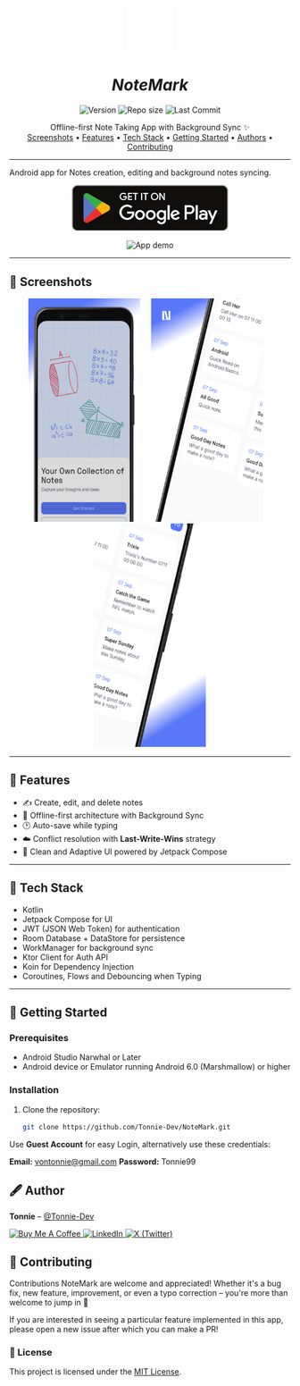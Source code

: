<div align="center">
  <a href="#">
    <img src="./readme-assets/screenshots/icon.png" alt="Logo" width="80" height="80">
  </a>

<h1 align="center">
<b><i>NoteMark</i></b>
</h1>

<p align="center">
  <img src="https://img.shields.io/badge/version-1.0.0-blue?style=for-the-badge" alt="Version"/>
  <img src="https://img.shields.io/github/repo-size/Tonnie-Dev/NoteMark?style=for-the-badge" alt="Repo size"/>
  <img src="https://img.shields.io/github/last-commit/Tonnie-Dev/NoteMark?style=for-the-badge" alt="Last Commit"/>
</p>

<p align="center">
  Offline-first Note Taking App with Background Sync ✨
  <br />
  <a href="#-screenshots">Screenshots</a> •
  <a href="#-features">Features</a> •
  <a href="#-tech-stack">Tech Stack</a> •
  <a href="#-getting-started">Getting Started</a> •
  <a href="#️-authors">Authors</a> •
  <a href="#-contributing">Contributing</a>
</p>
</div>

---

Android app for Notes creation, editing and background notes syncing. 

<p align="center">
  <!-- Google Play badge -->
  <a href="https://play.google.com/store/apps/details?id=com.tonyxlab.notemark" target="_blank">
    <img alt="Get it on Google Play" src="./readme-assets/screenshots/google_badge.png" width="280" />
  </a>
</p>
<p align="center">
  <!-- Demo GIF -->
  <img src="./readme-assets/gif/demo.gif" width="364" alt="App demo" />
</p>

---

## 📸 Screenshots

<p align="center">
<img width="200" height="400" src="./readme-assets/screenshots/screen_1.png"> &nbsp;&nbsp;&nbsp;
<img width="200" height="400" src="./readme-assets/screenshots/screen_2.png"> &nbsp;&nbsp;&nbsp;
<img width="200" height="400" src="./readme-assets/screenshots/screen_3.png"> 
</p>

---

## 📱 Features

- ✍️ Create, edit, and delete notes  
- 🔄 Offline-first architecture with Background Sync
- 🕑 Auto-save while typing  
- ☁️ Conflict resolution with **Last-Write-Wins** strategy  
- 🎨 Clean and Adaptive UI powered by Jetpack Compose  

---

## 🚀 Tech Stack

- Kotlin  
- Jetpack Compose for UI 
- JWT (JSON Web Token) for authentication
- Room Database + DataStore for persistence  
- WorkManager for background sync  
- Ktor Client for Auth API  
- Koin for Dependency Injection  
- Coroutines, Flows and Debouncing when Typing

---

## 🧰 Getting Started

### Prerequisites
- Android Studio Narwhal or Later 
- Android device or Emulator running Android 6.0 (Marshmallow) or higher  

### Installation
1. Clone the repository:
   ```sh
   git clone https://github.com/Tonnie-Dev/NoteMark.git

Use **Guest Account** for easy Login, alternatively use these credentials:

**Email:** vontonnie@gmail.com
**Password:** Tonnie99
## 🖋️ Author

**Tonnie** – [@Tonnie-Dev](https://github.com/Tonnie-Dev)

<p align="left">
 <a href="https://www.buymeacoffee.com/AgVrgB4N3r" target="_blank">
    <img height="40" src="https://www.buymeacoffee.com/assets/img/custom_images/orange_img.png" alt="Buy Me A Coffee" />
  </a>
  <a href="https://www.linkedin.com/in/antony-muchiri/" target="_blank">
    <img height="40" src="https://img.shields.io/badge/LinkedIn-0077B5?style=for-the-badge&logo=linkedin&logoColor=white" alt="LinkedIn" />
  </a>
  <a href="https://twitter.com/Tonnie_Dev" target="_blank">
    <img height="40" src="https://img.shields.io/badge/X-1DA1F2?style=for-the-badge&logo=twitter&logoColor=white" alt="X (Twitter)" />
  </a>
</p>


## 🛂 Contributing

Contributions NoteMark are welcome and appreciated! Whether it's a bug fix, new feature, improvement, or even a typo correction – you're more than welcome to jump in 🚀

If you are interested in seeing a particular feature implemented in this app, please open a new issue after which you can make a PR!

### 📜 License

This project is licensed under the [MIT License](./readme-assets/LICENSE).
